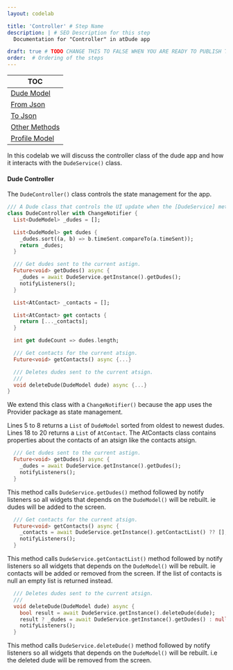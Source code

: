 ```yaml
---
layout: codelab

title: 'Controller' # Step Name
description: | # SEO Description for this step
  Documentation for "Controller" in atDude app

draft: true # TODO CHANGE THIS TO FALSE WHEN YOU ARE READY TO PUBLISH THE PAGE
order:  # Ordering of the steps
---
```


| TOC                              |
|----------------------------------|
|  [Dude Model](#dude-model)       |
|  [From Json](#from-json)         |
|  [To Json](#to-json)             |
|  [Other Methods](#other-methods) |
|  [Profile Model](#profile-model) |

In this codelab we will discuss the controller class of the dude app and how it interacts with the `DudeService()` class.

#### Dude Controller
The `DudeController()` class controls the state management for the app.
```dart
/// A Dude class that controls the UI update when the [DudeService] methods are called.
class DudeController with ChangeNotifier {
  List<DudeModel> _dudes = [];

  List<DudeModel> get dudes {
    _dudes.sort((a, b) => b.timeSent.compareTo(a.timeSent));
    return _dudes;
  }

  /// Get dudes sent to the current astign.
  Future<void> getDudes() async {
    _dudes = await DudeService.getInstance().getDudes();
    notifyListeners();
  }

  List<AtContact> _contacts = [];

  List<AtContact> get contacts {
    return [..._contacts];
  }

  int get dudeCount => dudes.length;

  /// Get contacts for the current atsign.
  Future<void> getContacts() async {...}

  /// Deletes dudes sent to the current atsign.
  ///
  void deleteDude(DudeModel dude) async {...}
}
```

We extend this class with a `ChangeNotifier()` because the app uses the Provider package as state management.

Lines 5 to 8 returns a `List` of `DudeModel` sorted from oldest to newest dudes. Lines 18 to 20 returns a `List` of `AtContact`. The AtContacts class contains properties about the contacts of an atsign like the contacts atsign.

```dart
  /// Get dudes sent to the current astign.
  Future<void> getDudes() async {
    _dudes = await DudeService.getInstance().getDudes();
    notifyListeners();
  }
```
This method calls `DudeService.getDudes()` method followed by notify listeners so all widgets that depends on the `DudeModel()` will be rebuilt. ie dudes will be added to the screen.


```dart
  /// Get contacts for the current atsign.
  Future<void> getContacts() async {
    _contacts = await DudeService.getInstance().getContactList() ?? [];
    notifyListeners();
  }
```
This method calls `DudeService.getContactList()` method followed by notify listeners so all widgets that depends on the `DudeModel()` will be rebuilt. ie contacts will be added or removed from the screen. If the list of contacts is null an empty list is returned instead.

```dart
  /// Deletes dudes sent to the current atsign.
  ///
  void deleteDude(DudeModel dude) async {
    bool result = await DudeService.getInstance().deleteDude(dude);
    result ? _dudes = await DudeService.getInstance().getDudes() : null;
    notifyListeners();
  }
```
This method calls `DudeService.deleteDude()` method followed by notify listeners so all widgets that depends on the `DudeModel()` will be rebuilt. i.e the deleted dude will be removed from the screen.
